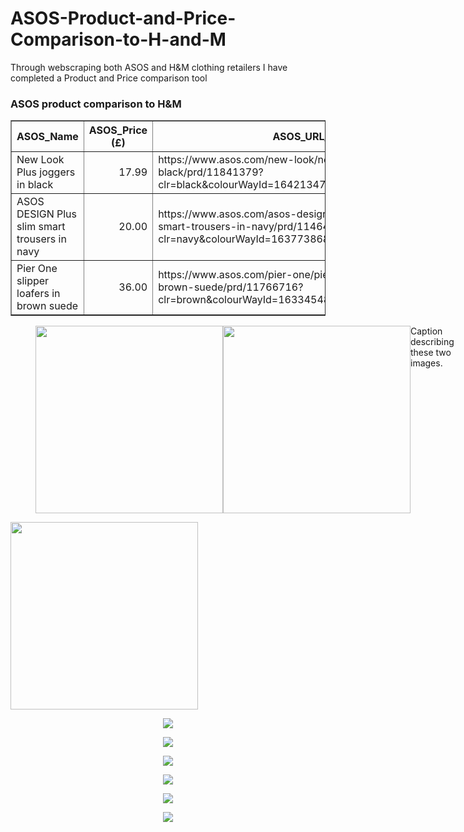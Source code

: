 # ASOS-Product-and-Price-Comparison-to-H-and-M
Through webscraping both ASOS and H&amp;M clothing retailers I have completed a Product and Price comparison tool



<div class="row"><div class="col-md-12"><div class="panel panel-success"><div class="panel-heading "><h3 class="panel-title">ASOS product comparison to H&M </h3></div>
<table border=1 class="table table-striped table-bordered table-hover table-condensed">
<thead><tr><th title="Field #1">ASOS_Name</th>
<th title="Field #2">ASOS_Price (£)</th>
<th title="Field #3">ASOS_URL_Link</th>
<th title="Field #4">HnM_Name</th>
<th title="Field #5">HnM_Price (£)</th>
<th title="Field #6">HnM_Color</th>
<th title="Field #7">HnM_Category</th>
<th title="Field #8">HnM_URL_Link</th>
</tr></thead>
<tbody><tr><td>New Look Plus joggers in black</td>
<td align="right">17.99</td>
<td>https://www.asos.com/new-look/new-look-plus-joggers-in-black/prd/11841379?clr=black&amp;colourWayId=16421347&amp;SearchQuery=&amp;cid=27110</td>
<td>Joggers</td>
<td align="right">19.99</td>
<td>Black</td>
<td>men_trousers_joggers</td>
<td>https://www2.hm.com/en_gb/productpage.0698950001.html</td>
</tr>
<tr><td>ASOS DESIGN Plus slim smart trousers in navy</td>
<td align="right">20.00</td>
<td>https://www.asos.com/asos-design/asos-design-plus-slim-smart-trousers-in-navy/prd/11464604?clr=navy&amp;colourWayId=16377386&amp;SearchQuery=&amp;cid=27110</td>
<td>Suit trousers Slim Fit</td>
<td align="right">24.99</td>
<td>Dark blue</td>
<td>men_trousers_trousers_skinny_all</td>
<td>https://www2.hm.com/en_gb/productpage.0716115001.html</td>
</tr>
<tr><td>Pier One slipper loafers in brown suede</td>
<td align="right">36.00</td>
<td>https://www.asos.com/pier-one/pier-one-slipper-loafers-in-brown-suede/prd/11766716?clr=brown&amp;colourWayId=16334548&amp;SearchQuery=&amp;cid=27110</td>
<td>Loafers</td>
<td align="right">49.99</td>
<td>Mole</td>
<td>men_shoes_dressed</td>
<td>https://www2.hm.com/en_gb/productpage.0642687002.html</td>
</tr>
</tbody></table>
</div></div></div>




<figure class="half" style="display:flex">
    <img style="width:300" src="screenShots/asosJogger.png"/><img style="width:300" src="screenShots/hmJogger.png"/>
    <figcaption>Caption describing these two images.</figcaption>
</figure>


<section>
    <img width="300" src="screenShots/asosJogger.png/><img width="300" src="screenShots/hmJogger.png"/>
</section>
                                                   

<p align="center"><img src="screenShots/asosJogger.png" /></p>
<p align="center"><img src="screenShots/hmJogger.png" /></p>

<p align="center"><img src="screenShots/asosTrouser.png" /></p>
<p align="center"><img src="screenShots/hmTrouser.png" /></p>

<p align="center"><img src="screenShots/asosLoafer.png" /></p>
<p align="center"><img src="screenShots/hmLoafer.png" /></p>
